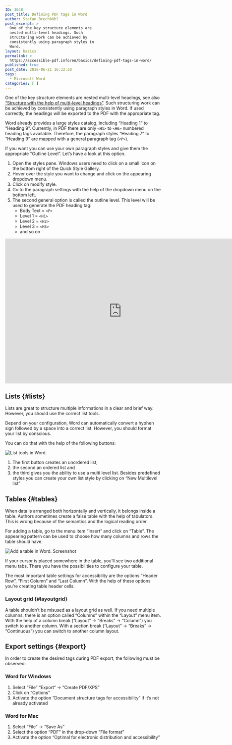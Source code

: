```yaml
---
ID: 3048
post_title: Defining PDF tags in Word
author: Stefan Brechbühl
post_excerpt: >
  One of the key structure elements are
  nested multi-level headings. Such
  structuring work can be achieved by
  consistently using paragraph styles in
  Word.
layout: basics
permalink: >
  https://accessible-pdf.info/en/basics/defining-pdf-tags-in-word/
published: true
post_date: 2018-06-21 16:32:30
tags:
  - Microsoft Word
categories: [ ]
---
```

One of the key structure elements are nested multi-level headings, see also [“Structure with the help of multi-level headings”][1]. Such structuring work can be achieved by consistently using paragraph styles in Word. If used correctly, the headings will be exported to the PDF with the appropriate tag.

Word already provides a large styles catalog, including “Heading 1“ to “Heading 9”. Currently, in PDF there are only `<H1>` to `<H6>` numbered heading tags available. Therefore, the paragraph styles “Heading 7” to “Heading 9” are mapped with a general paragraph tag (`<P>`).

If you want you can use your own paragraph styles and give them the appropriate “Outline Level”. Let’s have a look at this option.

1.  Open the styles pane. Windows users need to click on a small icon on the bottom right of the Quick Style Gallery.
2.  Hover over the style you want to change and click on the appearing dropdown menu.
3.  Click on modify style.
4.  Go to the paragraph settings with the help of the dropdown menu on the bottom left.
5.  The second general option is called the outline level. This level will be used to generate the PDF heading tag: 
    *   Body Text = `<P>`
    *   Level 1 = `<H1>`
    *   Level 2 = `<H2>`
    *   Level 3 = `<H3>`
    *   and so on

<div>
  <iframe width="750" height="468" src="https://www.youtube-nocookie.com/embed/ahD5WYjfuLE?controls=0&hl=en" title="YouTube video tutorial: Defining PDF tags in Word" frameborder="0" allow="accelerometer; encrypted-media; gyroscope; picture-in-picture" allowfullscreen></iframe>
</div>

## Lists {#lists}

Lists are great to structure multiple informations in a clear and brief way. However, you should use the correct list tools.

Depend on your configuration, Word can automatically convert a hyphen sign followed by a space into a correct list. However, you should format your list by conscious.

You can do that with the help of the following buttons:

![List tools in Word.][2]

1.  The first button creates an unordered list,
2.  the second an ordered list and
3.  the third gives you the ability to use a multi level list. Besides predefined styles you can create your own list style by clicking on “New Multilevel list”

## Tables {#tables}

When data is arranged both horizontally and vertically, it belongs inside a table. Authors sometimes create a false table with the help of tabulators. This is wrong because of the semantics and the logical reading order.

For adding a table, go to the menu item “Insert” and click on “Table”. The appearing pattern can be used to choose how many columns and rows the table should have.

![Add a table in Word. Screenshot][3]

If your cursor is placed somewhere in the table, you’ll see two additional menu tabs. There you have the possibilities to configure your table.

The most important table settings for accessibility are the options “Header Row”, “First Column” and “Last Column”. With the help of these options you’re creating table header cells.

### Layout grid {#layoutgrid}

A table shouldn’t be misused as a layout grid as well. If you need multiple columns, there is an option called “Columns” within the “Layout” menu item. With the help of a column break (“Layout” → “Breaks” → “Column”) you switch to another column. With a section break (“Layout” → “Breaks” → “Continuous”) you can switch to another column layout.

## Export settings {#export}

In order to create the desired tags during PDF export, the following must be observed:

### Word for Windows

1.  Select “File” “Export“ → “Create PDF/XPS” 
2.  Click on “Options”
3.  Activate the option “Document structure tags for accessibility” if it’s not already activated

### Word for Mac

1.  Select “File” → “Save As”
2.  Select the option “PDF” in the drop-down “File format”
3.  Activate the option “Optimal for electronic distribution and accessibility”

 [1]: https://accessible-pdf.info/en/basics/structure-with-the-help-of-multi-level-headings/
 [2]: https://accessible-pdf.info/wp/wp-content/uploads/word-list.png
 [3]: https://accessible-pdf.info/wp/wp-content/uploads/word_table.png